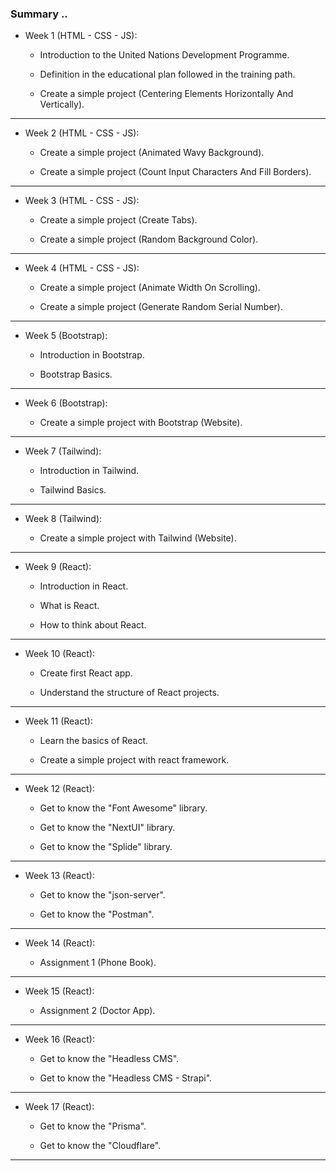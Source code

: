 ### Summary ..

- Week 1 (HTML - CSS - JS):

  - Introduction to the United Nations Development Programme.

  - Definition in the educational plan followed in the training path.

  - Create a simple project (Centering Elements Horizontally And Vertically).

---

- Week 2 (HTML - CSS - JS):

  - Create a simple project (Animated Wavy Background).

  - Create a simple project (Count Input Characters And Fill Borders).

---

- Week 3 (HTML - CSS - JS):

  - Create a simple project (Create Tabs).

  - Create a simple project (Random Background Color).

---

- Week 4 (HTML - CSS - JS):

  - Create a simple project (Animate Width On Scrolling).

  - Create a simple project (Generate Random Serial Number).

---

- Week 5 (Bootstrap):

  - Introduction in Bootstrap.

  - Bootstrap Basics.

---

- Week 6 (Bootstrap):

  - Create a simple project with Bootstrap (Website).

---

- Week 7 (Tailwind):

  - Introduction in Tailwind.

  - Tailwind Basics.

---

- Week 8 (Tailwind):

  - Create a simple project with Tailwind (Website).

---

- Week 9 (React):

  - Introduction in React.

  - What is React.

  - How to think about React.

---

- Week 10 (React):

  - Create first React app.

  - Understand the structure of React projects.

---

- Week 11 (React):

  - Learn the basics of React.

  - Create a simple project with react framework.

---

- Week 12 (React):

  - Get to know the "Font Awesome" library.

  - Get to know the "NextUI" library.

  - Get to know the "Splide" library.

---

- Week 13 (React):

  - Get to know the "json-server".

  - Get to know the "Postman".

---

- Week 14 (React):

  - Assignment 1 (Phone Book).

---

- Week 15 (React):

  - Assignment 2 (Doctor App).

---

- Week 16 (React):

  - Get to know the "Headless CMS".

  - Get to know the "Headless CMS - Strapi".

---

- Week 17 (React):

  - Get to know the "Prisma".

  - Get to know the "Cloudflare".

---
